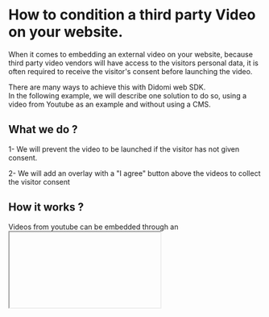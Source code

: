 # How to condition a third party Video on your website.

When it comes to embedding an external video on your website, because third party video vendors will have access to the visitors personal data, it is often required to receive the visitor's consent before launching the video.


There are many ways to achieve this with Didomi web SDK.  
In the following example, we will describe one solution to do so, using a video from Youtube as an example and without using a CMS.


## What we do ?

1- We will prevent the video to be launched if the visitor has not given consent.

2- We will add an overlay with a "I agree" button above the videos to collect the visitor consent  



## How it works ?

Videos from youtube can be embedded through an <iframe> element.  
This element has a src attribute which value is the video URL.   




#### => as soon as this element is loaded in the page, the `src`attribute will load the vendor (Youtube) and personal data will potentially be processed.

In order to respect user privacy, you have to block the moment the video is loaded until the visitor has given his consent to Youtube.

## Prerequisite

You need to make sure the video vendor is actually declared in your consent notice.

IMAGE DDO-VENDOR


Let's start !


## Step 1 : Blocking the video source

In your `html` file, a Youtube embedded video should looks like this :
```html
<html>
  <head>

    <!-- [...] -->

  </head>
  <body>

    <!-- [...] -->

    <iframe
    width="560"
    height="315"
    src="video_source_goes_here"
    title="YouTube video player"
    frameborder="0"
    allow="accelerometer; autoplay; clipboard-write; encrypted-media; gyroscope; picture-in-picture"
    allowfullscreen>
    </iframe>

    <!-- [...] -->

  </body>
</html>
```

The `src` must be replaced with a `data-src` attribute:

```html
<iframe
  ...
  data-src="video_source_goes_here"
  ...
>
</iframe>
```

## Step 2: Setting up the overlay (HTML)

The following steps will require to add an overlay with an "I agree" button to allow the visitor to give his consent.

It's more convenient to add a html parent tag to encompass all the new elements we have to add.


```html
<!-- Parent tag ".youtube-container" to encompass everything -->
<div class="youtube-container">

<!-- Youtube video with "data-src" -->
  <iframe
  width="560"
  height="315"
  data-src="video_source_goes_here"
  title="YouTube video player"
  frameborder="0"
  allow="accelerometer; autoplay; clipboard-write; encrypted-media; gyroscope; picture-in-picture"
  allowfullscreen>
  </iframe>

</div>
```

Inside our parent tag, we also add a text message with a button element:


```html
<!-- Parent tag ".youtube-container" to encompass everything -->
<div class="youtube-container">

<!-- Youtube video with "data-src" -->
  <iframe
  width="560"
  height="315"
  data-src="video_source_goes_here"
  title="YouTube video player"
  frameborder="0"
  allow="accelerometer; autoplay; clipboard-write; encrypted-media; gyroscope; picture-in-picture"
  allowfullscreen>
  </iframe>

<!-- Message & "I accept" button -->
  <div class="video-consent-overlay">
    <div class="video-consent-overlay-text">
      Viewing this video may result in cookies being placed by the vendor of the video platform to which you will be directed.
      Given the refusal of the deposit of cookies that you have expressed, in order to respect your choice, we have blocked the playback of this video.
      If you want to continue and play the video, you must give us your consent by clicking on the button below.</div>
    <div class="video-consent-overlay-accept-button">I accept - Launch the video</div>
  </div>

</div>
```

## Step 3: Setting up the overlay (CSS)

Now we have to arrange the layout so the video overlay (`video-consent-overlay`) appears above the video.  
We also have to add style to make our text & button a bit more fancies.
There are a lot of differents ways to do so, here is one suggestion:

```css
.youtube-container{
  position: relative;
}
.youtube-container > iframe{
  display:block;
}

.youtube-container > .video-consent-overlay{
  position:absolute;
  top:0;
  left:0;
  width: 100%;
  height: 100%;
  background-color: black;
  display:flex;
  flex-direction: column;
  justify-content: center;
  align-items: center;
  box-sizing:border-box;
  padding:0 20px;
  color: white;
}
.youtube-container .video-consent-overlay-text{
  text-align:center;
}
.youtube-container .video-consent-overlay-accept-button{
  margin: 20px 0 0 0;
  padding: 8px 10px;
  background-color: blue;
  cursor:pointer;
}
```

## Step 4: Interactions (Javascript)

Now that everything is in place, we need to add our logic that will trigger the video launch.

First, we will need several custom functions:

### a) Play the video and hide the overlay
This function will take the overlay element `.youtube-container` as a parameter:

```javascript
function playVideoAndHideOverlay(overlay) {

// Get the youtube iframe with a 'data-src' attribute
  var iframe = overlay.querySelector('iframe[data-src]');

// Get the 'data-src' value
  var src = iframe.getAttribute('data-src');

// Set the 'data-src' value to the 'src' attribute
  iframe.setAttribute('src', src);

// Hide the overlay
  overlay.querySelector('.video-consent-overlay').style.display = 'none';
}
```

### b) Send a positive vendor & purposes consent status
Given one specific vendor ID, it will update the status with a positive consent signal.

```javascript

function setPositiveConsentStatusForVendor(vendorId) {

// Get all the vendor purposes
  var purposes = Didomi.getVendorById(vendorId).purposeIds;

// Create a "transaction"...
  var transaction = Didomi.openTransaction();

// ... enable the vendor
  transaction.enableVendor(vendorId);

// ... and all his purposes
  transaction.enablePurposes(...purposes);

// update the new status using "commit"
  transaction.commit();

}
```

c) Integrates with Didomi's SDK

```javascript
// Create the "didomiOnReady" listener
window.didomiOnReady = window.didomiOnReady || [];
window.didomiOnReady.push(function (Didomi) {

// Subscribe to the vendor status : It triggers the listener each time the status is changed for this vendor.
  Didomi.getObservableOnUserConsentStatusForVendor('c:youtube')
    .subscribe(function (consentStatus) {

// Check if the "consentStatus" is true (eg. the user agreed to the vendor & his purposes)
      if (consentStatus === true) {

// Loop into all the ".youtube-container" (even if we only have one in the example)
          document.querySelectorAll('.youtube-container').forEach(function(video) {

// call our play & hide function
            playVideoAndHideOverlay(video);

          })

        }

      })

// An event listener is attached to each button element
  document.querySelectorAll('.video-consent-overlay-accept-button').forEach(function(button) {
    button.addEventListener('click', function() {

// When the button is clicked, we call the setPositiveConsentStatusForVendor custom function to enable the vendor (Youtube) and all his purposes.
      setPositiveConsentStatusForVendor('c:youtube');

    })
  })

});
```
